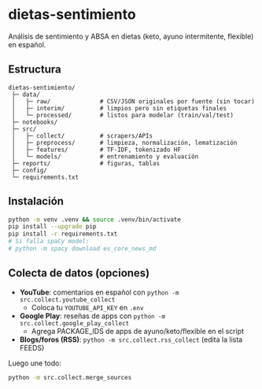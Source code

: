 # dietas-sentimiento

Análisis de sentimiento y ABSA en dietas (keto, ayuno intermitente, flexible) en español.

## Estructura
```
dietas-sentimiento/
 ├─ data/
 │   ├─ raw/              # CSV/JSON originales por fuente (sin tocar)
 │   ├─ interim/          # limpios pero sin etiquetas finales
 │   └─ processed/        # listos para modelar (train/val/test)
 ├─ notebooks/
 ├─ src/
 │   ├─ collect/          # scrapers/APIs
 │   ├─ preprocess/       # limpieza, normalización, lematización
 │   ├─ features/         # TF-IDF, tokenizado HF
 │   └─ models/           # entrenamiento y evaluación
 ├─ reports/              # figuras, tablas
 ├─ config/
 └─ requirements.txt
```

## Instalación
```bash
python -m venv .venv && source .venv/bin/activate
pip install --upgrade pip
pip install -r requirements.txt
# Si falla spaCy model:
# python -m spacy download es_core_news_md
```

## Colecta de datos (opciones)
- **YouTube**: comentarios en español con `python -m src.collect.youtube_collect`
  - Coloca tu `YOUTUBE_API_KEY` en `.env`
- **Google Play**: reseñas de apps con `python -m src.collect.google_play_collect`
  - Agrega PACKAGE_IDS de apps de ayuno/keto/flexible en el script
- **Blogs/foros (RSS)**: `python -m src.collect.rss_collect` (edita la lista FEEDS)

Luego une todo:
```bash
python -m src.collect.merge_sources
```
